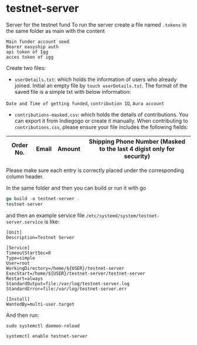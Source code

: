 # testnet-server
 Server for the testnet fund
To run the server create a file named `.tokens` in the same folder as main with the content
```
Main funder account seed
Bearer easyship auth
api token of Igg
acces token of igg
```
Create two files:
- `userDetails.txt`: which holds the information of users who already joined. Initial an empty file by `touch userDetails.txt`. The format of the saved file is a simple txt with below information:

`Date and Time of getting funded`, `contribution ID`, `Aura account`

- `contributions-masked.csv`: which holds the details of contributions. You can export it from Indiegogo or create it manually. When contributing to `contributions.csv`, please ensure your file includes the following fields:

| Order No. | Email | Amount | Shipping Phone Number (Masked to the last 4 digist only for security) |
|-----------|-----------|-------------|---------------------|

Please make sure each entry is correctly placed under the corresponding column header.

In the same folder and then you can build or run it with go
```go
go build -o testnet-server .
testnet-server
```

and then an example service file `/etc/systemd/system/testnet-server.service` is like:

```
[Unit]
Description=Testnet Server

[Service]
TimeoutStartSec=0
Type=simple
User=root
WorkingDirectory=/home/${USER}/testnet-server
ExecStart=/home/${USER}/testnet-server/testnet-server
Restart=always
StandardOutput=file:/var/log/testnet-server.log
StandardError=file:/var/log/testnet-server.err

[Install]
WantedBy=multi-user.target
```

And then run:

```
sudo systemctl daemon-reload

systemctl enable testnet-server
```
